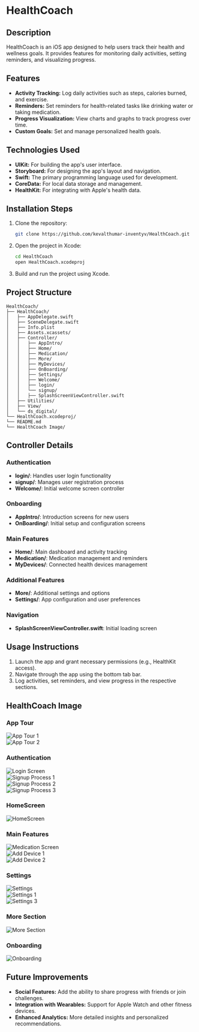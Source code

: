 # HealthCoach

## Description

HealthCoach is an iOS app designed to help users track their health and wellness goals. It provides features for monitoring daily activities, setting reminders, and visualizing progress.

## Features

- **Activity Tracking:** Log daily activities such as steps, calories burned, and exercise.
- **Reminders:** Set reminders for health-related tasks like drinking water or taking medication.
- **Progress Visualization:** View charts and graphs to track progress over time.
- **Custom Goals:** Set and manage personalized health goals.

## Technologies Used

- **UIKit:** For building the app's user interface.
- **Storyboard:** For designing the app's layout and navigation.
- **Swift:** The primary programming language used for development.
- **CoreData:** For local data storage and management.
- **HealthKit:** For integrating with Apple's health data.

## Installation Steps

1. Clone the repository:

   ```bash
   git clone https://github.com/kevalthumar-inventyv/HealthCoach.git
   ```

2. Open the project in Xcode:

   ```bash
   cd HealthCoach
   open HealthCoach.xcodeproj
   ```

3. Build and run the project using Xcode.

## Project Structure

``` text
HealthCoach/
├── HealthCoach/
│   ├── AppDelegate.swift
│   ├── SceneDelegate.swift
│   ├── Info.plist
│   ├── Assets.xcassets/
│   ├── Controller/
│   │   ├── AppIntro/
│   │   ├── Home/
│   │   ├── Medication/
│   │   ├── More/
│   │   ├── MyDevices/
│   │   ├── OnBoarding/
│   │   ├── Settings/
│   │   ├── Welcome/
│   │   ├── login/
│   │   └── signup/
│   │   ├── SplashScreenViewController.swift
│   ├── Utilities/
│   ├── View/
│   └── ds_digital/
└── HealthCoach.xcodeproj/
└── README.md
└── HealthCoach Image/
```

## Controller Details

### Authentication

- **login/**: Handles user login functionality
- **signup/**: Manages user registration process
- **Welcome/**: Initial welcome screen controller

### Onboarding

- **AppIntro/**: Introduction screens for new users
- **OnBoarding/**: Initial setup and configuration screens

### Main Features

- **Home/**: Main dashboard and activity tracking
- **Medication/**: Medication management and reminders
- **MyDevices/**: Connected health devices management

### Additional Features

- **More/**: Additional settings and options
- **Settings/**: App configuration and user preferences

### Navigation

- **SplashScreenViewController.swift**: Initial loading screen

## Usage Instructions

1. Launch the app and grant necessary permissions (e.g., HealthKit access).
2. Navigate through the app using the bottom tab bar.
3. Log activities, set reminders, and view progress in the respective sections.

## HealthCoach Image

### App Tour

![App Tour 1](https://i.imgur.com/zaXzTlQ.png)  
![App Tour 2](https://i.imgur.com/yflpNvu.png)  

### Authentication

![Login Screen](https://i.imgur.com/EqoyO0j.png)  
![Signup Process 1](https://i.imgur.com/bqoeMiy.png)  
![Signup Process 2](https://i.imgur.com/jvFH1Ys.png)  
![Signup Process 3](https://i.imgur.com/G6TWmZu.png)  

### HomeScreen

![HomeScreen](https://i.imgur.com/nrtPnfr.gif)

### Main Features

![Medication Screen](https://i.imgur.com/FOwEc9B.png)  
![Add Device 1](https://i.imgur.com/JopW3xe.png)  
![Add Device 2](https://i.imgur.com/dRhYvcO.png)  

### Settings

![Settings](https://i.imgur.com/CIwe1uk.png)  
![Settings 1](https://i.imgur.com/YMyvmCp.png)  
![Settings 3](https://i.imgur.com/anMlumJ.png)  

### More Section

![More Section](https://i.imgur.com/gGkxYfg.png)  

### Onboarding

![Onboarding](https://i.imgur.com/9hPmvjz.png)  

## Future Improvements

- **Social Features:** Add the ability to share progress with friends or join challenges.
- **Integration with Wearables:** Support for Apple Watch and other fitness devices.
- **Enhanced Analytics:** More detailed insights and personalized recommendations.
